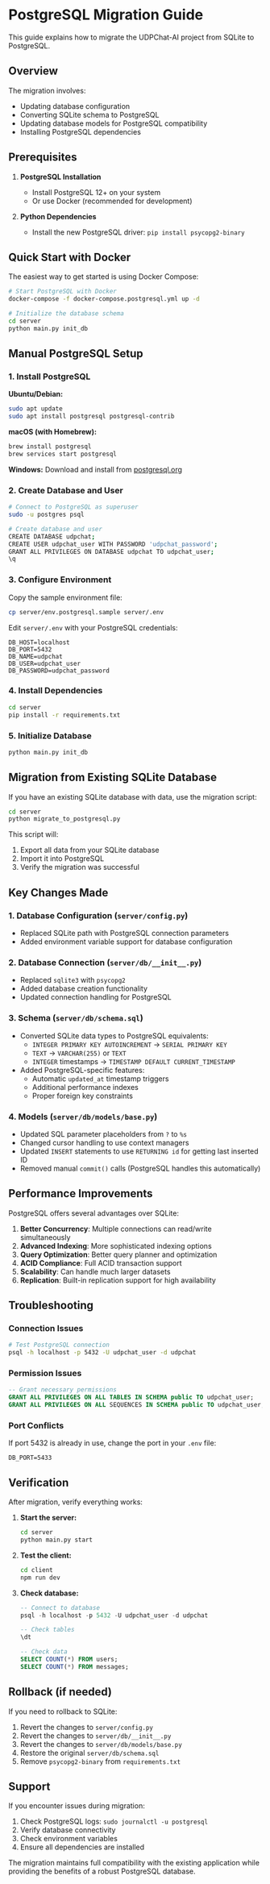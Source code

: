 # PostgreSQL Migration Guide

This guide explains how to migrate the UDPChat-AI project from SQLite to PostgreSQL.

## Overview

The migration involves:
- Updating database configuration
- Converting SQLite schema to PostgreSQL
- Updating database models for PostgreSQL compatibility
- Installing PostgreSQL dependencies

## Prerequisites

1. **PostgreSQL Installation**
   - Install PostgreSQL 12+ on your system
   - Or use Docker (recommended for development)

2. **Python Dependencies**
   - Install the new PostgreSQL driver: `pip install psycopg2-binary`

## Quick Start with Docker

The easiest way to get started is using Docker Compose:

```bash
# Start PostgreSQL with Docker
docker-compose -f docker-compose.postgresql.yml up -d

# Initialize the database schema
cd server
python main.py init_db
```

## Manual PostgreSQL Setup

### 1. Install PostgreSQL

**Ubuntu/Debian:**
```bash
sudo apt update
sudo apt install postgresql postgresql-contrib
```

**macOS (with Homebrew):**
```bash
brew install postgresql
brew services start postgresql
```

**Windows:**
Download and install from [postgresql.org](https://www.postgresql.org/download/windows/)

### 2. Create Database and User

```bash
# Connect to PostgreSQL as superuser
sudo -u postgres psql

# Create database and user
CREATE DATABASE udpchat;
CREATE USER udpchat_user WITH PASSWORD 'udpchat_password';
GRANT ALL PRIVILEGES ON DATABASE udpchat TO udpchat_user;
\q
```

### 3. Configure Environment

Copy the sample environment file:
```bash
cp server/env.postgresql.sample server/.env
```

Edit `server/.env` with your PostgreSQL credentials:
```env
DB_HOST=localhost
DB_PORT=5432
DB_NAME=udpchat
DB_USER=udpchat_user
DB_PASSWORD=udpchat_password
```

### 4. Install Dependencies

```bash
cd server
pip install -r requirements.txt
```

### 5. Initialize Database

```bash
python main.py init_db
```

## Migration from Existing SQLite Database

If you have an existing SQLite database with data, use the migration script:

```bash
cd server
python migrate_to_postgresql.py
```

This script will:
1. Export all data from your SQLite database
2. Import it into PostgreSQL
3. Verify the migration was successful

## Key Changes Made

### 1. Database Configuration (`server/config.py`)
- Replaced SQLite path with PostgreSQL connection parameters
- Added environment variable support for database configuration

### 2. Database Connection (`server/db/__init__.py`)
- Replaced `sqlite3` with `psycopg2`
- Added database creation functionality
- Updated connection handling for PostgreSQL

### 3. Schema (`server/db/schema.sql`)
- Converted SQLite data types to PostgreSQL equivalents:
  - `INTEGER PRIMARY KEY AUTOINCREMENT` → `SERIAL PRIMARY KEY`
  - `TEXT` → `VARCHAR(255)` or `TEXT`
  - `INTEGER` timestamps → `TIMESTAMP DEFAULT CURRENT_TIMESTAMP`
- Added PostgreSQL-specific features:
  - Automatic `updated_at` timestamp triggers
  - Additional performance indexes
  - Proper foreign key constraints

### 4. Models (`server/db/models/base.py`)
- Updated SQL parameter placeholders from `?` to `%s`
- Changed cursor handling to use context managers
- Updated `INSERT` statements to use `RETURNING id` for getting last inserted ID
- Removed manual `commit()` calls (PostgreSQL handles this automatically)

## Performance Improvements

PostgreSQL offers several advantages over SQLite:

1. **Better Concurrency**: Multiple connections can read/write simultaneously
2. **Advanced Indexing**: More sophisticated indexing options
3. **Query Optimization**: Better query planner and optimization
4. **ACID Compliance**: Full ACID transaction support
5. **Scalability**: Can handle much larger datasets
6. **Replication**: Built-in replication support for high availability

## Troubleshooting

### Connection Issues
```bash
# Test PostgreSQL connection
psql -h localhost -p 5432 -U udpchat_user -d udpchat
```

### Permission Issues
```sql
-- Grant necessary permissions
GRANT ALL PRIVILEGES ON ALL TABLES IN SCHEMA public TO udpchat_user;
GRANT ALL PRIVILEGES ON ALL SEQUENCES IN SCHEMA public TO udpchat_user;
```

### Port Conflicts
If port 5432 is already in use, change the port in your `.env` file:
```env
DB_PORT=5433
```

## Verification

After migration, verify everything works:

1. **Start the server:**
   ```bash
   cd server
   python main.py start
   ```

2. **Test the client:**
   ```bash
   cd client
   npm run dev
   ```

3. **Check database:**
   ```sql
   -- Connect to database
   psql -h localhost -p 5432 -U udpchat_user -d udpchat
   
   -- Check tables
   \dt
   
   -- Check data
   SELECT COUNT(*) FROM users;
   SELECT COUNT(*) FROM messages;
   ```

## Rollback (if needed)

If you need to rollback to SQLite:

1. Revert the changes to `server/config.py`
2. Revert the changes to `server/db/__init__.py`
3. Revert the changes to `server/db/models/base.py`
4. Restore the original `server/db/schema.sql`
5. Remove `psycopg2-binary` from `requirements.txt`

## Support

If you encounter issues during migration:

1. Check PostgreSQL logs: `sudo journalctl -u postgresql`
2. Verify database connectivity
3. Check environment variables
4. Ensure all dependencies are installed

The migration maintains full compatibility with the existing application while providing the benefits of a robust PostgreSQL database.
